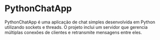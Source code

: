 # PythonChatApp
PythonChatApp é uma aplicação de chat simples desenvolvida em Python utilizando sockets e threads. O projeto inclui um servidor que gerencia múltiplas conexões de clientes e retransmite mensagens entre eles.
